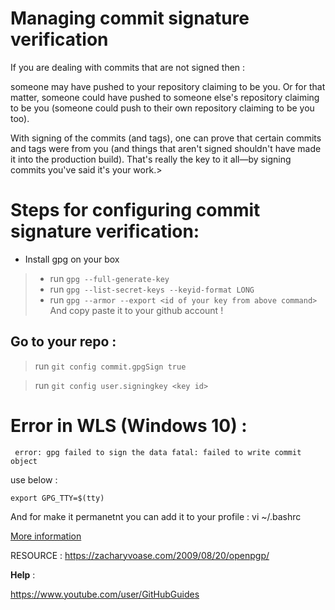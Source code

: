 # Managing commit signature verification

If you are dealing with commits that are not signed then :

someone may have pushed to your repository claiming to be you. Or for that matter, someone could have pushed to someone else's repository claiming to be you (someone could push to their own repository claiming to be you too).

With signing of the commits (and tags), one can prove that certain commits and tags were from you (and things that aren't signed shouldn't have made it into the production build). That's really the key to it all—by signing commits you've said it's your work.>


# Steps for configuring commit signature verification:

- Install gpg on your box
>- run `gpg --full-generate-key`
>- run `gpg --list-secret-keys --keyid-format LONG`
>- run `gpg --armor --export <id of your key from above command>`
And copy paste it to your github account !

## Go to your repo :

>run `git config commit.gpgSign true`

>run `git config user.signingkey <key id>`

    

# Error in WLS (Windows 10) :

` error: gpg failed to sign the data
fatal: failed to write commit object`

use below :

    export GPG_TTY=$(tty)

And for make it permanetnt you can add it to your profile :
    vi ~/.bashrc


[More information](https://help.github.com/en/articles/managing-commit-signature-verification)

RESOURCE : https://zacharyvoase.com/2009/08/20/openpgp/



**Help**  :

https://www.youtube.com/user/GitHubGuides